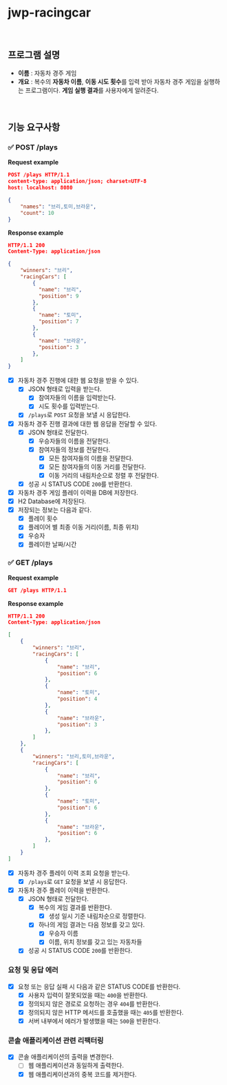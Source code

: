 # jwp-racingcar
<br>

## 프로그램 설명
- **이름** : 자동차 경주 게임
- **개요** : 복수의 **자동차 이름**, **이동 시도 횟수**를 입력 받아 자동차 경주 게임을 실행하는 프로그램이다. **게임 실행 결과**를 사용자에게 알려준다.

<br>

## 기능 요구사항

### ✅ POST /plays

**Request example**

```json
POST /plays HTTP/1.1
content-type: application/json; charset=UTF-8
host: localhost: 8080

{
    "names": "브리,토미,브라운",
    "count": 10
}
```

**Response example**

```json
HTTP/1.1 200
Content-Type: application/json

{
    "winners": "브리",
    "racingCars": [
        {
          "name": "브리",
          "position": 9
        },
        {
          "name": "토미",
          "position": 7
        },
        {
          "name": "브라운",
          "position": 3
        },
    ]
}
```

- [x] 자동차 경주 진행에 대한 웹 요청을 받을 수 있다.
    - [x] JSON 형태로 입력을 받는다.
        - [x] 참여자들의 이름을 입력받는다.
        - [x] 시도 횟수를 입력받는다.
    - [x] `/plays`로 `POST` 요청을 보낼 시 응답한다.
- [x] 자동차 경주 진행 결과에 대한 웹 응답을 전달할 수 있다.
    - [x] JSON 형태로 전달한다.
        - [x] 우승자들의 이름을 전달한다.
        - [x] 참여자들의 정보를 전달한다.
            - [x] 모든 참여자들의 이름을 전달한다.
            - [x] 모든 참여자들의 이동 거리를 전달한다.
            - [x] 이동 거리의 내림차순으로 정렬 후 전달한다.
    - [x] 성공 시 STATUS CODE `200`를 반환한다.
- [x] 자동차 경주 게임 플레이 이력을 DB에 저장한다.
- [x] H2 Database에 저장된다.
- [x] 저장되는 정보는 다음과 같다.
    - [x] 플레이 횟수
    - [x] 플레이어 별 최종 이동 거리(이름, 최종 위치)
    - [x] 우승자
    - [x] 플레이한 날짜/시간

### ✅ GET /plays

**Request example**

```json
GET /plays HTTP/1.1
```

**Response example**

```json
HTTP/1.1 200
Content-Type: application/json

[
    {
        "winners": "브리",
        "racingCars": [
            {
                "name": "브리",
                "position": 6
            },
            {
                "name": "토미",
                "position": 4
            },
            {
                "name": "브라운",
                "position": 3
            },
        ]
    },
    {
        "winners": "브리,토미,브라운",
        "racingCars": [
            {
                "name": "브리",
                "position": 6
            },
            {
                "name": "토미",
                "position": 6
            },
            {
                "name": "브라운",
                "position": 6
            },
        ]
    }
]
```

- [x] 자동차 경주 플레이 이력 조회 요청을 받는다.
    - [x] `/plays`로 `GET` 요청을 보낼 시 응답한다.
- [x] 자동차 경주 플레이 이력을 반환한다.
    - [x] JSON 형태로 전달한다.
        - [x] 복수의 게임 결과를 반환한다.
          - [x] 생성 일시 기준 내림차순으로 정렬한다.
        - [x] 하나의 게임 결과는 다음 정보를 갖고 있다.
          - [x] 우승자 이름
          - [x] 이름, 위치 정보를 갖고 있는 자동차들
    - [x] 성공 시 STATUS CODE `200`를 반환한다.

### 요청 및 응답 에러

- [x] 요청 또는 응답 실패 시 다음과 같은 STATUS CODE를 반환한다.
    - [x] 사용자 입력이 잘못되었을 때는 `400`을 반환한다.
    - [x] 정의되지 않은 경로로 요청하는 경우 `404`를 반환한다.
    - [x] 정의되지 않은 HTTP 메서드를 호출했을 때는 `405`를 반환한다.
    - [x] 서버 내부에서 에러가 발생했을 때는 `500`을 반환한다.

### 콘솔 애플리케이션 관련 리팩터링
- [x] 콘솔 애플리케이션의 출력을 변경한다.
  - [ ] 웹 애플리케이션과 동일하게 출력한다.
  - [x] 웹 애플리케이션과의 중복 코드를 제거한다.
